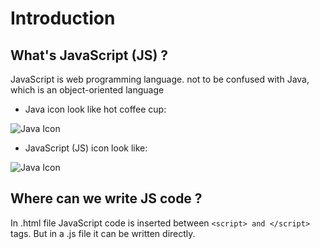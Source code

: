# Introduction

## What's JavaScript (JS) ?

JavaScript is web programming language. not to be confused with Java, which is an object-oriented language

- Java icon look like hot coffee cup: 

![Java Icon](https://cdn.icon-icons.com/icons2/2415/PNG/512/java_original_wordmark_logo_icon_146459.png)

- JavaScript (JS) icon look like: 

![Java Icon](https://ellipsiseducation.com/wp-content/uploads/2023/03/javascript.png)

     
## Where can we write JS code ?

In .html file JavaScript code is inserted between ``` <script> and </script> ``` tags.
But in a .js file it can be written directly. 
